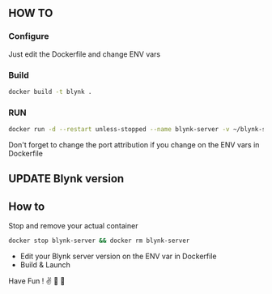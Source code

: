 ## HOW TO 

### Configure

Just edit the Dockerfile and change ENV vars


### Build

```bash
docker build -t blynk .
```

### RUN

```bash
docker run -d --restart unless-stopped --name blynk-server -v ~/blynk-server/server/data:/data -p 8440:8440 -p 8080:8080 -p 9443:9443 -d DilipTD/blynk-server-docker
```

Don't forget to change the port attribution if you change on the ENV vars in Dockerfile


## UPDATE Blynk version

## How to

Stop and remove your actual container

```bash
docker stop blynk-server && docker rm blynk-server
```

- Edit your Blynk server version on the ENV var in Dockerfile
- Build & Launch


Have Fun ! :v: :whale: :whale:

